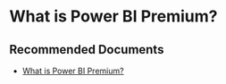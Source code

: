   <properties
	pageTitle="licensing for power bi premium"
	description="licensing for power bi premium"
	service="microsoft.PowerBIDedicated"
	resource="capacities"
	authors="pjfreitas"
	ms.author="pfreitas"	
	displayOrder="1130"
	selfHelpType="generic"
	supportTopicIds="32628115"
	productPesIds="16334"
	cloudEnvironments="public, MoonCake, fairfax" 
	articleId="c05d4f7d-07f5-9ee5-48ad-ed907db8caf8"
	ownershipId="ASEP_ContentService_Placeholder"
/>

# What is Power BI Premium?

## **Recommended Documents**

* [What is Power BI Premium?](https://docs.microsoft.com/power-bi/service-premium)
